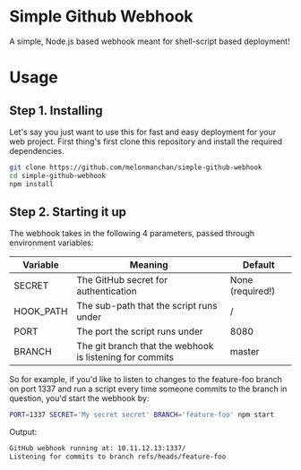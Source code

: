 # Simple Github Webhook
A simple, Node.js based webhook meant for shell-script based deployment!

# Usage

## Step 1. Installing

Let's say you just want to use this for fast and easy deployment for your web project. First thing's first clone this repository and install the required dependencies.

```sh
git clone https://github.com/melonmanchan/simple-github-webhook
cd simple-github-webhook
npm install
```

## Step 2. Starting it up

The webhook takes in the following 4 parameters, passed through environment variables:


Variable  | Meaning | Default
------------- | ------------- | ------------- 
SECRET  | The GitHub secret for authentication | None (required!)
HOOK_PATH  | The sub-path that the script runs under | /
PORT  | The port the script runs under | 8080
BRANCH  | The git branch that the webhook is listening for commits | master

So for example, if you'd like to listen to changes to the feature-foo branch on port 1337 and run a script every time
someone commits to the branch in question, you'd start the webhook by:

```sh
PORT=1337 SECRET='My secret secret' BRANCH='feature-foo' npm start
```

Output:

```sh
GitHub webhook running at: 10.11.12.13:1337/
Listening for commits to branch refs/heads/feature-foo
```



